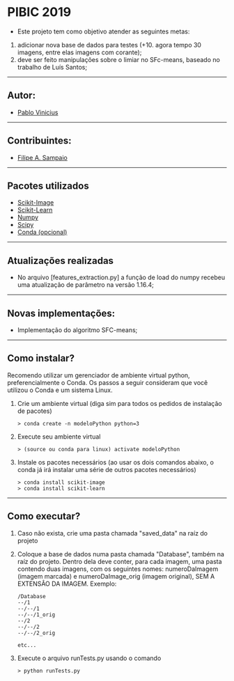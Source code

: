 PIBIC 2019
=====

* Este projeto tem como objetivo atender as seguintes metas:
1. adicionar nova base de dados para testes (+10. agora tempo 30 imagens, entre elas imagens com corante);
2. deve ser feito manipulações sobre o limiar no SFc-means, baseado no trabalho de Luís Santos;

---
Autor:
---
* [Pablo Vinicius](https://github.com/pabloVinicius)

---
Contribuintes:
---
* [Filipe A. Sampaio](https://github.com/filipeas)

---
Pacotes utilizados
---

* [Scikit-Image](https://scikit-image.org/)
* [Scikit-Learn](https://scikit-learn.org/)
* [Numpy](https://docs.scipy.org/doc/numpy-1.13.0/reference/)
* [Scipy](https://www.scipy.org/)
* [Conda (opcional)](https://conda.io/en/latest/)

---
Atualizações realizadas
---
* No arquivo [features_extraction.py] a função de load do numpy recebeu uma atualização de parâmetro na versão 1.16.4;

---
Novas implementações:
---
* Implementação do algoritmo SFC-means;

---
Como instalar?
---

Recomendo utilizar um gerenciador de ambiente virtual python, preferencialmente o Conda. Os passos a seguir consideram que você utilizou o Conda e um sistema Linux.

1. Crie um ambiente virtual (diga sim para todos os pedidos de instalação de pacotes)

    ```shell
    > conda create -n modeloPython python=3
    ```

2. Execute seu ambiente virtual

    ```shell
    > (source ou conda para linux) activate modeloPython
    ```

3. Instale os pacotes necessários (ao usar os dois comandos abaixo, o conda já irá instalar uma série de outros pacotes necessários)

    ```shell
    > conda install scikit-image
    > conda install scikit-learn
    ```

---
Como executar?
---

1. Caso não exista, crie uma pasta chamada "saved_data" na raíz do projeto

2. Coloque a base de dados numa pasta chamada "Database", também na raíz do projeto. Dentro dela deve conter, para cada imagem, uma pasta contendo duas imagens, com os seguintes nomes: numeroDaImagem (imagem marcada) e numeroDaImage_orig (imagem original), SEM A EXTENSÂO DA IMAGEM. Exemplo:



    ```
    /Database
    --/1
    --/--/1
    --/--/1_orig
    --/2
    --/--/2
    --/--/2_orig

    etc...

    ```

3. Execute o arquivo runTests.py usando o comando

    ```shell
    > python runTests.py
    ```